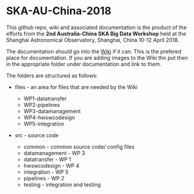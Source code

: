 # SKA-AU-China-2018

This github repo, wiki and associated documentation is the product of the efforts from the __2nd Australia-China SKA Big Data Workshop__ held at the Shanghai Astronomical Observatory, Shanghai, China 10-12 April 2018.

The documentation should go into the [Wiki](wiki) if it can.
This is the prefered place for documentation. 
If you are adding images to the Wiki thn put then in the appropriate folder under documentation and link to them.

The folders are structured as follows:
* files - an area for files that are needed by the Wiki
  * WP1-datatransfer
  * WP2-pipelines
  * WP3-datamanagement
  * WP4-hwswcodesign
  * WP5-integration

* src - source code
  * common - common source code/ config files 
  * datamanagement - WP 3
  * datatransfer - WP 1
  * hwswcodesign - WP 4
  * integration - WP 5
  * pipelines - WP 2
  * testing - integration and testing


